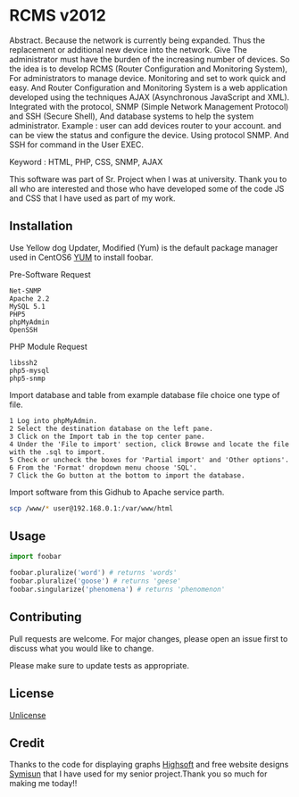 # RCMS v2012

Abstract. Because the network is currently being expanded. Thus the replacement or additional new device into the network. Give The administrator must have the burden of the increasing number of devices. So the idea is to develop RCMS (Router Configuration and Monitoring System), For administrators to manage device. Monitoring and set to work quick and easy. And Router Configuration and Monitoring System is a web application developed using the techniques AJAX (Asynchronous JavaScript and XML). Integrated with the protocol, SNMP (Simple Network Management Protocol)  and SSH (Secure Shell), And database systems to help the system administrator. Example : user can add devices router to your account. and can be view the status and configure the device. Using protocol SNMP. And SSH for command in the User EXEC.

Keyword : HTML, PHP, CSS, SNMP, AJAX

This software was part of Sr. Project when I was at university. Thank you to all who are interested and those who have developed some of the code JS and CSS that I have used as part of my work.

## Installation

Use Yellow dog Updater, Modified (Yum) is the default package manager used in CentOS6 [YUM](https://wiki.centos.org/PackageManagement/Yum) to install foobar.

Pre-Software Request

```
Net-SNMP
Apache 2.2
MySQL 5.1
PHP5
phpMyAdmin
OpenSSH
```

PHP Module Request

```
libssh2
php5-mysql
php5-snmp
```

Import database and table from example database file choice one type of file.

```
1 Log into phpMyAdmin.
2 Select the destination database on the left pane.
3 Click on the Import tab in the top center pane.
4 Under the 'File to import' section, click Browse and locate the file with the .sql to import.
5 Check or uncheck the boxes for 'Partial import' and 'Other options'.
6 From the 'Format' dropdown menu choose 'SQL'.
7 Click the Go button at the bottom to import the database.
```

Import software from this Gidhub to Apache service parth.

```bash
scp /www/* user@192.168.0.1:/var/www/html
```

## Usage

```python
import foobar

foobar.pluralize('word') # returns 'words'
foobar.pluralize('goose') # returns 'geese'
foobar.singularize('phenomena') # returns 'phenomenon'
```

## Contributing
Pull requests are welcome. For major changes, please open an issue first to discuss what you would like to change.

Please make sure to update tests as appropriate.

## License
[Unlicense](https://unlicense.org)

## Credit
Thanks to the code for displaying graphs [Highsoft](https://shop.highsoft.com/media/highsoft/Standard-License-Agreement-12.0.pdf) and free website designs [Symisun](http://symisun.com/templates/free/01/) that I have used for my senior project.Thank you so much for making me today!!
